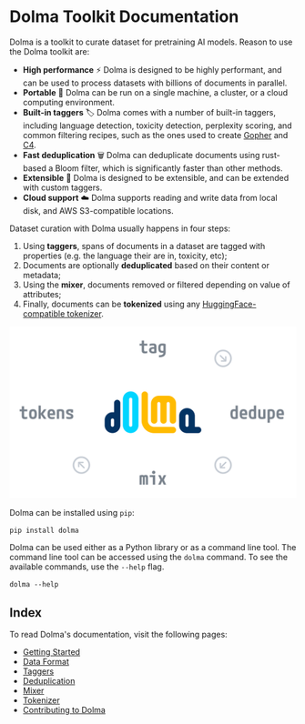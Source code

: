 # Dolma Toolkit Documentation


Dolma is a toolkit to curate dataset for pretraining AI models. Reason to use the Dolma toolkit are:

- **High performance** ⚡️ Dolma is designed to be highly performant, and can be used to process datasets with billions of documents in parallel.
- **Portable** 🧳 Dolma can be run on a single machine, a cluster, or a cloud computing environment.
- **Built-in taggers** 🏷 Dolma comes with a number of built-in taggers, including language detection, toxicity detection, perplexity scoring, and common filtering recipes, such as the ones used to create [Gopher](https://arxiv.org/abs/2112.11446) and [C4](https://arxiv.org/abs/1910.10683).
- **Fast deduplication** 🗑 Dolma can deduplicate documents using rust-based a Bloom filter, which is significantly faster than other methods.
- **Extensible** 🧩 Dolma is designed to be extensible, and can be extended with custom taggers.
- **Cloud support** ☁️ Dolma supports reading and write data from local disk, and AWS S3-compatible locations.

Dataset curation with Dolma usually happens in four steps:

1. Using **taggers**, spans of documents in a dataset are tagged with properties (e.g. the language their are in, toxicity, etc);
2. Documents are optionally **deduplicated** based on their content or metadata;
3. Using the **mixer**, documents removed or filtered depending on value of attributes;
4. Finally, documents can be **tokenized** using any [HuggingFace-compatible tokenizer](https://huggingface.co/docs/tokenizers/index).

![The four steps of dataset curation with Dolma.](assets/diagram.webp)

Dolma can be installed using `pip`:

```shell
pip install dolma
```

Dolma can be used either as a Python library or as a command line tool. The command line tool can be accessed using the `dolma` command. To see the available commands, use the `--help` flag.

```shell
dolma --help
```

## Index

To read Dolma's documentation, visit the following pages:

- [Getting Started](getting-started.md)
- [Data Format](data-format.md)
- [Taggers](taggers.md)
- [Deduplication](deduplication.md)
- [Mixer](mixer.md)
- [Tokenizer](tokenizer.md)
- [Contributing to Dolma](develop.md)
